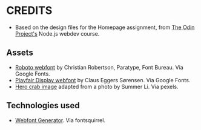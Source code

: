 # CREDITS

- Based on the design files for the Homepage assignment, from [The Odin Project's](https://www.theodinproject.com/lessons/node-path-advanced-html-and-css-homepage) Node.js webdev course.

## Assets

- [Roboto webfont](https://fonts.google.com/specimen/Roboto) by Christian Robertson, Paratype, Font Bureau. Via Google Fonts.
- [Playfair Display webfont](https://fonts.google.com/specimen/Playfair+Display) by Claus Eggers Sørensen. Via Google Fonts.
- [Hero crab image](https://www.pexels.com/photo/orange-crab-in-shallow-photo-584501/) adapted from a photo by Summer Li. Via pexels.

## Technologies used

- [Webfont Generator](https://www.fontsquirrel.com/tools/webfont-generator). Via fontsquirrel.
